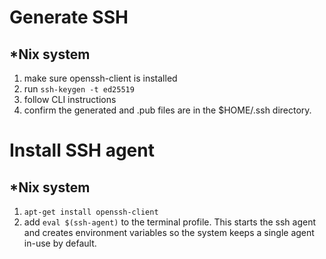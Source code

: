 # Generate SSH
## *Nix system
1. make sure openssh-client is installed
2. run ```ssh-keygen -t ed25519```
3. follow CLI instructions
4. confirm the generated <name> and <name>.pub files are in the $HOME/.ssh directory.

# Install SSH agent
## *Nix system
1. ```apt-get install openssh-client```
2. add ```eval $(ssh-agent)``` to the terminal profile. This starts the ssh agent and creates environment variables so the system keeps a single agent in-use by default.
